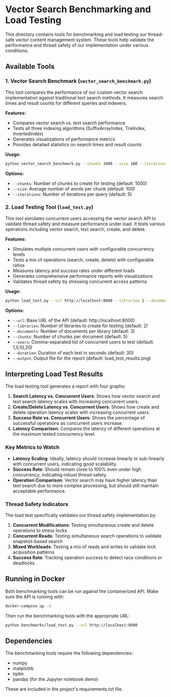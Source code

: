 # Vector Search Benchmarking and Load Testing

This directory contains tools for benchmarking and load testing our thread-safe vector content management system. These tools help validate the performance and thread safety of our implementation under various conditions.

## Available Tools

### 1. Vector Search Benchmark (`vector_search_benchmark.py`)

This tool compares the performance of our custom vector search implementation against traditional text search methods. It measures search times and result counts for different queries and indexers.

**Features:**
- Compares vector search vs. text search performance
- Tests all three indexing algorithms (SuffixArrayIndex, TrieIndex, InvertedIndex)
- Generates visualizations of performance metrics
- Provides detailed statistics on search times and result counts

**Usage:**
```bash
python vector_search_benchmark.py --chunks 1000 --size 100 --iterations 5
```

**Options:**
- `--chunks`: Number of chunks to create for testing (default: 1000)
- `--size`: Average number of words per chunk (default: 100)
- `--iterations`: Number of iterations per query (default: 5)

### 2. Load Testing Tool (`load_test.py`)

This tool simulates concurrent users accessing the vector search API to validate thread safety and measure performance under load. It tests various operations including vector search, text search, create, and delete.

**Features:**
- Simulates multiple concurrent users with configurable concurrency levels
- Tests a mix of operations (search, create, delete) with configurable ratios
- Measures latency and success rates under different loads
- Generates comprehensive performance reports with visualizations
- Validates thread safety by stressing concurrent access patterns

**Usage:**
```bash
python load_test.py --url http://localhost:8000 --libraries 2 --documents 3 --chunks 5 --users 1,5,10,20 --duration 30
```

**Options:**
- `--url`: Base URL of the API (default: http://localhost:8000)
- `--libraries`: Number of libraries to create for testing (default: 2)
- `--documents`: Number of documents per library (default: 3)
- `--chunks`: Number of chunks per document (default: 5)
- `--users`: Comma-separated list of concurrent users to test (default: 1,5,10,20)
- `--duration`: Duration of each test in seconds (default: 30)
- `--output`: Output file for the report (default: load_test_results.png)

## Interpreting Load Test Results

The load testing tool generates a report with four graphs:

1. **Search Latency vs. Concurrent Users**: Shows how vector search and text search latency scales with increasing concurrent users.
2. **Create/Delete Latency vs. Concurrent Users**: Shows how create and delete operation latency scales with increasing concurrent users.
3. **Success Rate vs. Concurrent Users**: Shows the percentage of successful operations as concurrent users increase.
4. **Latency Comparison**: Compares the latency of different operations at the maximum tested concurrency level.

### Key Metrics to Watch

- **Latency Scaling**: Ideally, latency should increase linearly or sub-linearly with concurrent users, indicating good scalability.
- **Success Rate**: Should remain close to 100% even under high concurrency, indicating robust thread safety.
- **Operation Comparison**: Vector search may have higher latency than text search due to more complex processing, but should still maintain acceptable performance.

### Thread Safety Indicators

The load test specifically validates our thread safety implementation by:

1. **Concurrent Modifications**: Testing simultaneous create and delete operations to stress locks
2. **Concurrent Reads**: Testing simultaneous search operations to validate snapshot-based search
3. **Mixed Workloads**: Testing a mix of reads and writes to validate lock acquisition patterns
4. **Success Rate**: Tracking operation success to detect race conditions or deadlocks

## Running in Docker

Both benchmarking tools can be run against the containerized API. Make sure the API is running with:

```bash
docker-compose up -d
```

Then run the benchmarking tools with the appropriate URL:

```bash
python benchmarks/load_test.py --url http://localhost:8000
```

## Dependencies

The benchmarking tools require the following dependencies:
- numpy
- matplotlib
- tqdm
- pandas (for the Jupyter notebook demo)

These are included in the project's requirements.txt file.
